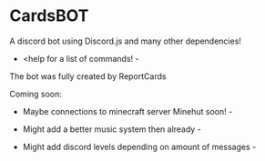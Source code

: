 ﻿# CardsBOT

A discord bot using Discord.js and many other dependencies!

- <help for a list of commands! -


The bot was fully created by ReportCards

Coming soon:

- Maybe connections to minecraft server Minehut soon! -

- Might add a better music system then already -

- Might add discord levels depending on amount of messages -
